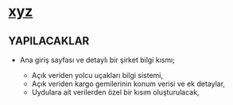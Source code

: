 # [xyz](https://erdemgns.github.io/xyz/)


## YAPILACAKLAR

- Ana giriş sayfası ve detaylı bir şirket bilgi kısmı;

    - Açık veriden yolcu uçakları bilgi sistemi, 
    - Açık veriden kargo gemilerinin konum verisi ve ek detaylar, 
    - Uydulara ait verilerden özel bir kısım oluşturulacak,
